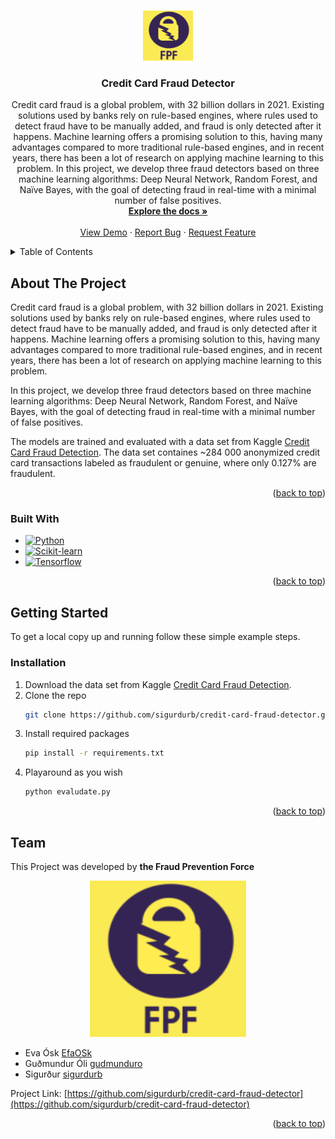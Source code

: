 <a name="readme-top"></a>

<!-- PROJECT LOGO -->
<br />
<div align="center">
  <a href="https://github.com/sigurdurb/credit-card-fraud-detector">
    <img src="images/logo.png" alt="Logo" width="80" height="80">
  </a>

<h3 align="center">Credit Card Fraud Detector</h3>

  <p align="center">
    Credit card fraud is a global problem, with 32 billion dollars in 2021. Existing solutions used by banks rely on rule-based engines, where rules used to detect fraud have to be manually added, and fraud is only detected after it happens. Machine learning offers a promising solution to this, having many advantages compared to more traditional rule-based engines, and in recent years, there has been a lot of research on applying machine learning to this problem. 
    In this project, we develop three fraud detectors based on three machine learning algorithms: Deep Neural Network, Random Forest, and Naïve Bayes, with the goal of detecting fraud in real-time with a minimal number of false positives. 
    <br />
    <a href="https://github.com/sigurdurb/credit-card-fraud-detector"><strong>Explore the docs »</strong></a>
    <br />
    <br />
    <a href="https://github.com/sigurdurb/credit-card-fraud-detector">View Demo</a>
    ·
    <a href="https://github.com/sigurdurb/credit-card-fraud-detector/issues">Report Bug</a>
    ·
    <a href="https://github.com/sigurdurb/credit-card-fraud-detector/issues">Request Feature</a>
  </p>
</div>



<!-- TABLE OF CONTENTS -->
<details>
  <summary>Table of Contents</summary>
  <ol>
    <li>
      <a href="#about-the-project">About The Project</a>
      <ul>
        <li><a href="#built-with">Built With</a></li>
      </ul>
    </li>
    <li>
      <a href="#getting-started">Getting Started</a>
      <ul>
        <li><a href="#prerequisites">Prerequisites</a></li>
        <li><a href="#installation">Installation</a></li>
      </ul>
    </li>
    <li><a href="#usage">Usage</a></li>
    <li><a href="#roadmap">Roadmap</a></li>
    <li><a href="#contributing">Contributing</a></li>
    <li><a href="#license">License</a></li>
    <li><a href="#contact">Contact</a></li>
    <li><a href="#acknowledgments">Acknowledgments</a></li>
  </ol>
</details>



<!-- ABOUT THE PROJECT -->
## About The Project


Credit card fraud is a global problem, with 32 billion dollars in 2021. Existing solutions used by banks rely on rule-based engines, where rules used to detect fraud have to be manually added, and fraud is only detected after it happens. Machine learning offers a promising solution to this, having many advantages compared to more traditional rule-based engines, and in recent years, there has been a lot of research on applying machine learning to this problem. 

In this project, we develop three fraud detectors based on three machine learning algorithms: Deep Neural Network, Random Forest, and Naïve Bayes, with the goal of detecting fraud in real-time with a minimal number of false positives. 

The models are trained and evaluated with a data set from Kaggle [Credit Card Fraud Detection](https://www.kaggle.com/datasets/mlg-ulb/creditcardfraud). The data set containes ~284 000 anonymized credit card transactions labeled as fraudulent or genuine, where only 0.127% are fraudulent.

<p align="right">(<a href="#readme-top">back to top</a>)</p>



### Built With

* [![Python][Python.js]][Python-url]
* [![Scikit-learn][Scikit-learn.js]][Scikit-learn-url]
* [![Tensorflow][Tensorflow.js]][Tensorflow-url]


<p align="right">(<a href="#readme-top">back to top</a>)</p>



<!-- GETTING STARTED -->
## Getting Started

To get a local copy up and running follow these simple example steps.


### Installation

1. Download the data set from Kaggle [Credit Card Fraud Detection](https://www.kaggle.com/datasets/mlg-ulb/creditcardfraud).
2. Clone the repo
   ```sh
   git clone https://github.com/sigurdurb/credit-card-fraud-detector.git
   ```
3. Install required packages
   ```sh
   pip install -r requirements.txt
   ```
4. Playaround as you wish
   ```sh
   python evaludate.py
   ```

<p align="right">(<a href="#readme-top">back to top</a>)</p>



<!-- CONTACT -->
## Team

This Project was developed by **the Fraud Prevention Force**
<div align="center">
  <img src="images/logo.png" alt="Logo" width="250" height="250">
</div>  

- Eva Ósk [EfaOSk](https://github.com/EfaOsk)
- Guðmundur Óli [gudmunduro](https://github.com/gudmunduro)
- Sigurður [sigurdurb](https://github.com/sigurdurb)

Project Link: [https://github.com/sigurdurb/credit-card-fraud-detector](https://github.com/sigurdurb/credit-card-fraud-detector)


<p align="right">(<a href="#readme-top">back to top</a>)</p>



<!-- MARKDOWN LINKS & IMAGES -->
[contributors-url]: https://github.com/sigurdurb/credit-card-fraud-detector/graphs/contributors
[forks-shield]: https://img.shields.io/github/forks/github_username/repo_name.svg?style=for-the-badge
[forks-url]: https://github.com/sigurdurb/credit-card-fraud-detector/network/members
[stars-shield]: https://img.shields.io/github/stars/github_username/repo_name.svg?style=for-the-badge
[stars-url]: https://github.com/sigurdurb/credit-card-fraud-detector/stargazers
[issues-shield]: https://img.shields.io/github/issues/github_username/repo_name.svg?style=for-the-badge
[issues-url]: https://github.com/sigurdurb/credit-card-fraud-detector/issues
[license-shield]: https://img.shields.io/github/license/github_username/repo_name.svg?style=for-the-badge
[license-url]: https://github.com/sigurdurb/credit-card-fraud-detector/blob/master/LICENSE.txt
[Python.js]: https://img.shields.io/badge/Python-3776AB?style=for-the-badge&logo=python&logoColor=white
[Python-url]: https://www.python.org/
[Scikit-learn.js]: https://img.shields.io/badge/scikit--learn-F7931E?style=for-the-badge&logo=scikit-learn&logoColor=white
[Scikit-learn-url]: https://scikit-learn.org/stable/
[TensorFlow.js]: https://img.shields.io/badge/TensorFlow-FF6F00?style=for-the-badge&logo=tensorflow&logoColor=white
[TensorFlow-url]: https://www.tensorflow.org/
